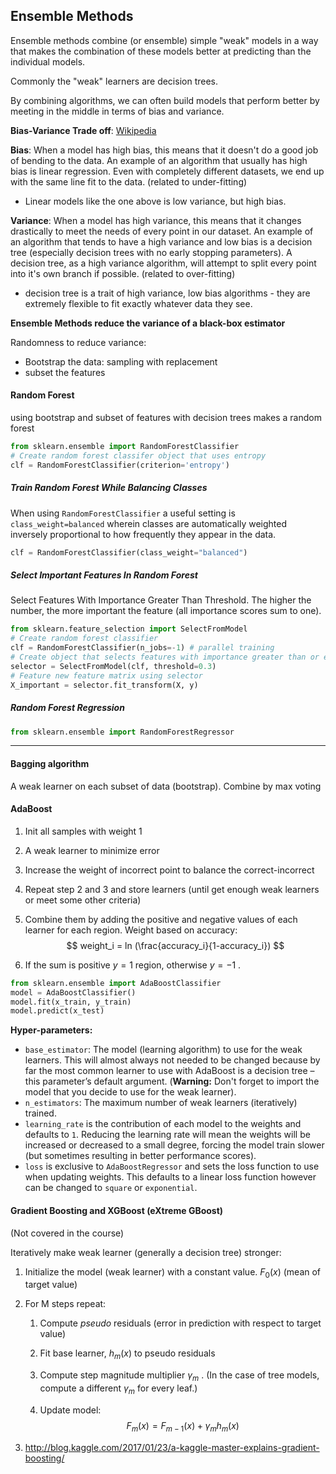 ## Ensemble Methods

Ensemble methods combine (or ensemble) simple "weak" models in a way that makes the combination of these models better at predicting than the individual models.

Commonly the "weak" learners are decision trees.

By combining algorithms, we can often build models that perform better by meeting in the middle in terms of bias and variance. 

__Bias-Variance Trade off__: [Wikipedia](https://en.wikipedia.org/wiki/Bias%E2%80%93variance_tradeoff)

**Bias**: When a model has high bias, this means that it doesn't do a good job of bending to the data. An example of an algorithm that usually has high bias is linear regression. Even with completely different datasets, we end up with the same line fit to the data. (related to under-fitting)

- Linear models like the one above is low variance, but high bias.

**Variance**: When a model has high variance, this means that it changes drastically to meet the needs of every point in our dataset.  An example of an algorithm that tends to have a high variance and low bias is a decision tree (especially decision trees with no early stopping parameters). A decision tree, as a high variance algorithm, will attempt to split every point into it's own branch if possible. (related to over-fitting)

- decision tree is a trait of high variance, low bias algorithms - they are extremely flexible to fit exactly whatever data they see.

__Ensemble Methods reduce the variance of a black-box estimator__

Randomness to reduce variance:

- Bootstrap the data: sampling with replacement
- subset the features

#### Random Forest

using bootstrap and subset of features with decision trees makes a random forest

```python
from sklearn.ensemble import RandomForestClassifier
# Create random forest classifer object that uses entropy
clf = RandomForestClassifier(criterion='entropy')
```

##### Train Random Forest While Balancing Classes

When using `RandomForestClassifier` a useful setting is `class_weight=balanced` wherein classes are automatically weighted inversely proportional to how frequently they appear in the data.

```python
clf = RandomForestClassifier(class_weight="balanced")
```

##### Select Important Features In Random Forest

Select Features With Importance Greater Than Threshold. The higher the number, the more important the feature (all importance scores sum to one).

```python
from sklearn.feature_selection import SelectFromModel
# Create random forest classifier
clf = RandomForestClassifier(n_jobs=-1) # parallel training
# Create object that selects features with importance greater than or equal to a threshold
selector = SelectFromModel(clf, threshold=0.3)
# Feature new feature matrix using selector
X_important = selector.fit_transform(X, y)
```

##### Random Forest Regression

```python
from sklearn.ensemble import RandomForestRegressor
```

---

#### Bagging algorithm

 A weak learner on each subset of data (bootstrap). Combine by max voting

#### AdaBoost 

1. Init all samples with weight 1

2. A weak learner to minimize error

3. Increase the weight of incorrect point to balance the correct-incorrect

4. Repeat step 2 and 3 and store learners (until get enough weak learners or meet some other criteria)

5. Combine them by adding the positive and negative values of each learner for each region. Weight based on accuracy:
   $$
   weight_i = ln (\frac{accuracy_i}{1-accuracy_i})
   $$

6. If the sum is positive $y=1$ region, otherwise $y=-1$ .

```python
from sklearn.ensemble import AdaBoostClassifier
model = AdaBoostClassifier()
model.fit(x_train, y_train)
model.predict(x_test)
```

**Hyper-parameters:**

- `base_estimator`: The model (learning algorithm) to use for the weak learners. This will almost always not needed to be changed  because by far the most common learner to use with AdaBoost is a  decision tree – this parameter’s default argument. (**Warning:** Don't forget to import the model that you decide to use for the weak learner).
- `n_estimators`: The maximum number of weak learners  (iteratively) trained.
- `learning_rate` is the contribution of each model to the weights and defaults to `1`.  Reducing the learning rate will mean the weights will be increased or  decreased to a small degree, forcing the model train slower (but sometimes resulting in better performance scores).
- `loss` is exclusive to `AdaBoostRegressor` and sets the loss function to use when updating weights. This defaults to a linear loss function however can be changed to `square` or `exponential`.

#### Gradient Boosting and XGBoost (eXtreme GBoost)

(Not covered in the course)

Iteratively make weak learner (generally a decision tree) stronger:

1. Initialize the model (weak learner) with a constant value. $F_0(x)$ (mean of target value) 

2. For M steps repeat:

   1. Compute *pseudo* residuals (error in prediction with respect to target value)

   2. Fit base learner, $h_m(x)$ to pseudo residuals

   3. Compute step magnitude multiplier $\gamma_m$ . (In the case of tree models, compute a different $\gamma_m$ for every leaf.)

   4. Update model:
      $$
      F_m(x) = F_{m-1}(x) + \gamma_mh_m(x)
      $$

3. http://blog.kaggle.com/2017/01/23/a-kaggle-master-explains-gradient-boosting/

